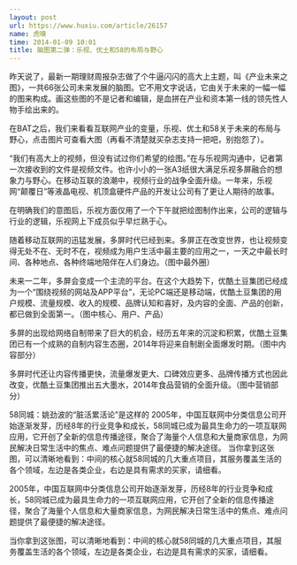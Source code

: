 ```yaml
---
layout: post
url: https://www.huxiu.com/article/26157
name: 虎嗅
time: 2014-01-09 10:01
title: 脑图第二弹：乐视、优土和58的布局与野心
---
```

昨天说了，最新一期理财周报杂志做了个牛逼闪闪的高大上主题，叫《产业未来之图》，一共66张公司未来发展的脑图。它不用文字说话，它由关于未来的一幅一幅的图来构成。画这些图的不是记者和编辑，是血拼在产业和资本第一线的领先性人物手绘出来的。

在BAT之后，我们来看看互联网产业的变量，乐视、优土和58关于未来的布局与野心，点击图片可查看大图（再看不清楚就买杂志支持一把吧，别抱怨了）。

“我们有高大上的视频，但没有试过你们希望的绘图。”在与乐视网沟通中，记者第一次接收到的文件是视频文件。也许小小的一张A3纸很大满足乐视多屏融合的想象力与野心。在移动互联的浪潮中，视频行业的战争全面升级。一年来，乐视网“颠覆日”等液晶电视、机顶盒硬件产品的开发让公司有了更让人期待的故事。

在明确我们的意图后，乐视方面仅用了一个下午就把绘图制作出来，公司的逻辑与行业的逻辑，乐视网上下成员似乎早烂熟于心。

随着移动互联网的迅猛发展，多屏时代已经到来。多屏正在改变世界，也让视频变得无处不在、无时不在，视频成为用户生活中最主要的应用之一，一天之中最长时间、各种地点、各种终端地陪伴在人们身边。（图中最外圈）

未来一二年，多屏会变成一个主流的平台。在这个大趋势下，优酷土豆集团已经成为一个“围绕视频的网站及APP平台”，无论PC端还是移动端，优酷土豆集团的用户规模、流量规模、收入的规模、品牌认知和喜好，及内容的全面、产品的创新，都已做到全面第一。（图中核心、用户、产品）

多屏的出现给网络自制带来了巨大的机会，经历五年来的沉淀和积累，优酷土豆集团已有一个成熟的自制内容生态圈，2014年将迎来自制剧全面爆发时期。（图中内容部分）

多屏时代还让内容传播更快，流量爆发更大、口碑效应更多、品牌传播方式也因此改变，优酷土豆集团推出五大墨水，2014年食品营销的全面升级。（图中营销部分）

58同城：姚劲波的“脏活累活论”是这样的 2005年，中国互联网中分类信息公司开始逐渐发芽，历经8年的行业竞争和成长，58同城已成为最具生命力的一项互联网应用，它开创了全新的信息传播途径，聚合了海量个人信息和大量商家信息，为网民解决日常生活中的焦点、难点问题提供了最便捷的解决途径。 当你拿到这张图，可以清晰地看到：中间的核心就58同城的几大重点项目，其服务覆盖生活的各个领域，左边是各类企业，右边是具有需求的买家，请细看。

2005年，中国互联网中分类信息公司开始逐渐发芽，历经8年的行业竞争和成长，58同城已成为最具生命力的一项互联网应用，它开创了全新的信息传播途径，聚合了海量个人信息和大量商家信息，为网民解决日常生活中的焦点、难点问题提供了最便捷的解决途径。

当你拿到这张图，可以清晰地看到：中间的核心就58同城的几大重点项目，其服务覆盖生活的各个领域，左边是各类企业，右边是具有需求的买家，请细看。

